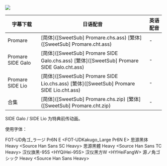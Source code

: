 ![](https://i.loli.net/2020/04/18/9NBlhfCkL7gyKPj.png)



| 字幕下载          | 日语配音                                                     | 英语配音 |
| ----------------- | ------------------------------------------------------------ | -------- |
| Promare           | [简体]([SweetSub] Promare.chs.ass)  [繁体]([SweetSub] Promare.cht.ass) | -        |
| Promare SIDE Galo | [简体]([SweetSub] Promare SIDE Galo.chs.ass)  [繁体]([SweetSub] Promare SIDE Galo.cht.ass) | -        |
| Promare SIDE Lio  | [简体]([SweetSub] Promare SIDE Lio.chs.ass)  [繁体]([SweetSub] Promare SIDE Lio.cht.ass) | -        |
| 合集              | [简体]([SweetSub] Promare.chs.zip)  [繁体]([SweetSub] Promare.cht.zip) | -        |

SIDE Galo / SIDE Lio 为特典前传动画。

使用字体：

FOT-UD角ゴ_ラージ Pr6N E <FOT-UDKakugo_Large Pr6N E>
思源黑体 Heavy \<Source Han Sans SC Heavy>
思源黑體 Heavy \<Source Han Sans TC Heavy>
汉仪旗黑-95S \<HYQiHei-95S>
汉仪黑方W \<HYHeiFangW>
源ノ角ゴシック Heavy \<Source Han Sans Heavy>